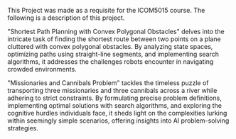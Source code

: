 This Project was made as a requisite for the ICOM5015 course. The following is a description of this project.

 "Shortest Path Planning with Convex Polygonal Obstacles" delves into the intricate task of finding the shortest route between two points on a plane cluttered with convex polygonal obstacles. By analyzing state spaces, optimizing paths using straight-line segments, and implementing search algorithms, it addresses the challenges robots encounter in navigating crowded environments.

  "Missionaries and Cannibals Problem" tackles the timeless puzzle of transporting three missionaries and three cannibals across a river while adhering to strict constraints. By formulating precise problem definitions, implementing optimal solutions with search algorithms, and exploring the cognitive hurdles individuals face, it sheds light on the complexities lurking within seemingly simple scenarios, offering insights into AI problem-solving strategies.
